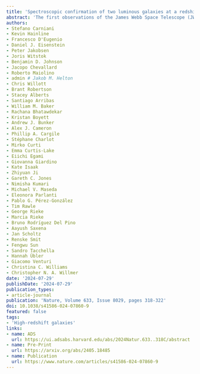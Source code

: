 ```yaml
---
title: 'Spectroscopic confirmation of two luminous galaxies at a redshift of 14'
abstract: 'The first observations of the James Webb Space Telescope (JWST) have revolutionized our understanding of the Universe by identifying galaxies at redshift {{< math >}}$z \approx 13${{< /math >}}. In addition, the discovery of many luminous galaxies at Cosmic Dawn ({{< math >}}$z > 10${{< /math >}}) has suggested that galaxies developed rapidly, in apparent tension with many standard models. However, most of these galaxies lack spectroscopic confirmation, so their distances and properties are uncertain. Here we present JWST Advanced Deep Extragalactic Survey–Near-Infrared Spectrograph spectroscopic confirmation of two luminous galaxies at {{< math >}}$z = 14.32_{-0.20}^{+0.08}${{< /math >}} and {{< math >}}$z = 13.90 \pm 0.17${{< /math >}}. The spectra reveal ultraviolet continua with prominent {{< math >}}$\mathrm{Lyman}-\alpha${{< /math >}} breaks but no detected emission lines. This discovery proves that luminous galaxies were already in place {{< math >}}$300${{< /math >}} million years after the Big Bang and are more common than what was expected before JWST. The most distant of the two galaxies is unexpectedly luminous and is spatially resolved with a radius of {{< math >}}$260\ \mathrm{parsecs}${{< /math >}}. Considering also the very steep ultraviolet slope of the second galaxy, we conclude that both are dominated by stellar continuum emission, showing that the excess of luminous galaxies in the early Universe cannot be entirely explained by accretion onto black holes. Galaxy formation models will need to address the existence of such large and luminous galaxies so early in cosmic history.'
authors:
- Stefano Carniani
- Kevin Hainline
- Francesco D'Eugenio
- Daniel J. Eisenstein
- Peter Jakobsen
- Joris Witstok
- Benjamin D. Johnson
- Jacopo Chevallard
- Roberto Maiolino
- admin # Jakob M. Helton
- Chris Willott
- Brant Robertson
- Stacey Alberts
- Santiago Arribas
- William M. Baker
- Rachana Bhatawdekar
- Kristan Boyett
- Andrew J. Bunker
- Alex J. Cameron
- Phillip A. Cargile
- Stéphane Charlot
- Mirko Curti
- Emma Curtis-Lake
- Eiichi Egami
- Giovanna Giardino
- Kate Isaak
- Zhiyuan Ji
- Gareth C. Jones
- Nimisha Kumari
- Michael V. Maseda
- Eleonora Parlanti
- Pablo G. Pérez-González
- Tim Rawle
- George Rieke
- Marcia Rieke
- Bruno Rodrı́guez Del Pino
- Aayush Saxena
- Jan Scholtz
- Renske Smit
- Fengwu Sun
- Sandro Tacchella
- Hannah Übler
- Giacomo Venturi
- Christina C. Williams
- Christopher N. A. Willmer
date: '2024-07-29'
publishDate: '2024-07-29'
publication_types:
- article-journal
publication: 'Nature, Volume 633, Issue 8029, pages 318-322'
doi: 10.1038/s41586-024-07860-9
featured: false
tags:
- 'High-redshift galaxies'
links:
- name: ADS
  url: https://ui.adsabs.harvard.edu/abs/2024Natur.633..318C/abstract
- name: Pre-Print
  url: https://arxiv.org/abs/2405.18485
- name: Publication
  url: https://www.nature.com/articles/s41586-024-07860-9
---
```

